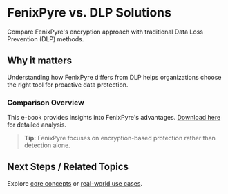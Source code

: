 # FenixPyre vs. DLP Solutions

Compare FenixPyre's encryption approach with traditional Data Loss Prevention (DLP) methods.


## Why it matters
Understanding how FenixPyre differs from DLP helps organizations choose the right tool for proactive data protection.

### Comparison Overview
This e-book provides insights into FenixPyre's advantages. [Download here](https://example.com/fenixpyre-vs-dlp.pdf) for detailed analysis.

> **Tip:** FenixPyre focuses on encryption-based protection rather than detection alone.

## Next Steps / Related Topics
Explore [core concepts](../02-core-concepts/index.md) or [real-world use cases](../08-use-cases/index.md).

